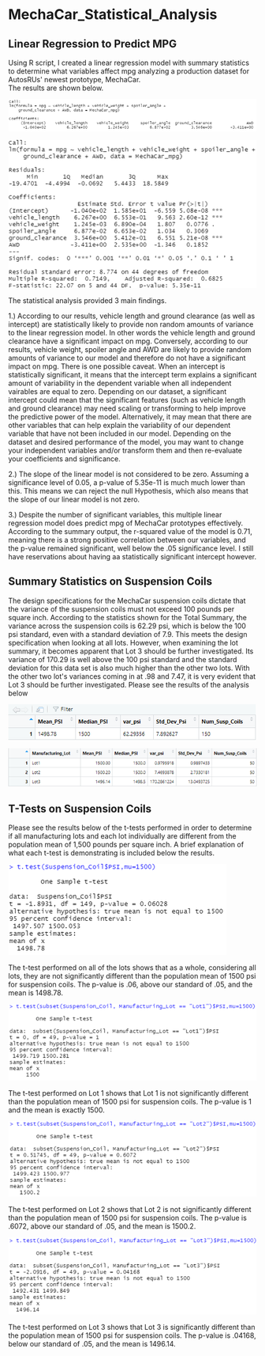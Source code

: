 # MechaCar_Statistical_Analysis
## Linear Regression to Predict MPG
Using R script, I created a linear regression model with summary statistics to determine what variables affect mpg analyzing a production dataset for AutosRUs' newest prototype, MechaCar.  
The results are shown below.


![Linear Regression.png](https://github.com/JeremyKRay/MechaCar_Statistical_Analysis/blob/d8298876238e1068df1db1b2cb7894e753fb15e9/Linear%20Regression.png)


![Linear Regression and Summary.png](https://github.com/JeremyKRay/MechaCar_Statistical_Analysis/blob/33132bae122ac66c3498323fb817d23d4d1f07aa/Linear%20Regression%20and%20Summary.png)

The statistical analysis provided 3 main findings.

1.) According to our results, vehicle length and ground clearance (as well as intercept) are statistically likely to provide non random amounts of variance to the linear regression model. In other words the vehicle length and ground clearance have a significant impact on mpg. Conversely, according to our results, vehicle weight, spoiler angle and AWD are likely to provide random amounts of variance to our model and therefore do not have a significant impact on mpg. There is one possible caveat. When an intercept is statistically significant, it means that the intercept term explains a significant amount of variability in the dependent variable when all independent vairables are equal to zero. Depending on our dataset, a significant intercept could mean that the significant features (such as vehicle length and ground clearance) may need scaling or transforming to help improve the predictive power of the model. Alternatively, it may mean that there are other variables that can help explain the variability of our dependent variable that have not been included in our model. Depending on the dataset and desired performance of the model, you may want to change your independent variables and/or transform them and then re-evaluate your coefficients and significance. 

2.) The slope of the linear model is not considered to be zero. Assuming a significance level of 0.05, a p-value of 5.35e-11 is much much lower than this. This means we can reject the null Hypothesis, which also means that the slope of our linear model is not zero. 

3.) Despite the number of significant variables, this multiple linear regression model does predict mpg of MechaCar prototypes effectively. According to the summary output, the r-squared value of the model is 0.71, meaning there is a strong positive correlation between our variables, and the p-value remained significant, well below the .05 significance level. I still have reservations about having aa statistically significant intercept however.

## Summary Statistics on Suspension Coils
The design specifications for the MechaCar suspension coils dictate that the variance of the suspension coils must not exceed 100 pounds per square inch. According to the statistics shown for the Total Summary, the variance across the suspension coils is 62.29 psi, which is below the 100 psi standard, even with a standard deviation of 7.9. This meets the design specification when looking at all lots. However, when examining the lot summary, it becomes apparent that Lot 3 should be further investigated. Its variance of 170.29 is well above the 100 psi standard and the standard deviation for this data set is also much higher than the other two lots. With the other two lot's variances coming in at .98 and 7.47, it is very evident that Lot 3 should be further investigated. Please see the results of the analysis below


![Total Summary.png](https://github.com/JeremyKRay/MechaCar_Statistical_Analysis/blob/ae6863526ba95d351d97a69e178e63225fb51bfc/Total%20Summary.png)


![Lot Summary](https://github.com/JeremyKRay/MechaCar_Statistical_Analysis/blob/e3b61697c50cabd604162f33a82a58952235eaa0/Lot%20Summary.png)


## T-Tests on Suspension Coils
Please see the results below of the t-tests performed in order to determine if all manufacturing lots and each lot individually are different from the population mean of 1,500 pounds per square inch. A brief explanation of what each t-test is demonstrating is included below the results.

![All Lots](https://github.com/JeremyKRay/MechaCar_Statistical_Analysis/blob/e93f55259d0839e706e5e810689baf6e5269f7f5/All%20Lots.png)

The t-test performed on all of the lots shows that as a whole, considering all lots, they are not significantly different than the population mean of 1500 psi for suspension coils. The p-value is .06, above our standard of .05, and the mean is 1498.78.


![Lot 1](https://github.com/JeremyKRay/MechaCar_Statistical_Analysis/blob/d2e1bec35dbb3601eddd7f80ccbf2bd687f5135c/Lot%201.png)


The t-test performed on Lot 1 shows that Lot 1 is not significantly different than the population mean of 1500 psi for suspension coils. The p-value is 1 and the mean is exactly 1500.

![Lot 2](https://github.com/JeremyKRay/MechaCar_Statistical_Analysis/blob/d2e1bec35dbb3601eddd7f80ccbf2bd687f5135c/Lot%202.png)

The t-test performed on Lot 2 shows that Lot 2 is not significantly different than the population mean of 1500 psi for suspension coils. The p-value is .6072, above our standard of .05, and the mean is 1500.2.


![Lot 3](https://github.com/JeremyKRay/MechaCar_Statistical_Analysis/blob/d2e1bec35dbb3601eddd7f80ccbf2bd687f5135c/Lot%203.png)


The t-test performed on Lot 3 shows that Lot 3 is significantly different than the population mean of 1500 psi for suspension coils. The p-value is .04168, below our standard of .05, and the mean is 1496.14.
